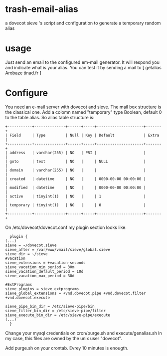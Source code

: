 # trash-email-alias
a dovecot sieve 's script and configuration to generate a temporary random alias

# usage
Just send an email to the configured em-mail generator. It will respond you and indicate what is your alias.
You can test it by sending a mail to [ getalias Arobaze tinad.fr ]

# Configure

You need an e-mail server with dovecot and sieve. The mail box  structure is the classical one.
Add a colomn named "temporary" type Boolean, default 0 to the table alias. So alias table structure is:

    +-----------+--------------+------+-----+---------------------+-------+
    | Field     | Type         | Null | Key | Default             | Extra |
    +-----------+--------------+------+-----+---------------------+-------+
    | address   | varchar(255) | NO   | PRI |                     |       |
    | goto      | text         | NO   |     | NULL                |       |
    | domain    | varchar(255) | NO   |     |                     |       |
    | created   | datetime     | NO   |     | 0000-00-00 00:00:00 |       |
    | modified  | datetime     | NO   |     | 0000-00-00 00:00:00 |       |
    | active    | tinyint(1)   | NO   |     | 1                   |       |
    | temporary | tinyint(1)   | NO   |     | 0                   |       |
    +-----------+--------------+------+-----+---------------------+-------+



On /etc/dovecot/dovecot.conf my plugin section looks like:

      plugin {
	(...)
	sieve = ~/dovecot.sieve
	sieve_after = /var/www/vmail/sieve/global.sieve
	sieve_dir = ~/sieve
	#vacation
	sieve_extensions = +vacation-seconds
	sieve_vacation_min_period = 30m
	sieve_vacation_default_period = 10d
	sieve_vacation_max_period = 30d

	#ExtPrograms
	sieve_plugins = sieve_extprograms
	sieve_global_extensions = +vnd.dovecot.pipe +vnd.dovecot.filter +vnd.dovecot.execute

	sieve_pipe_bin_dir = /etc/sieve-pipe/bin
	sieve_filter_bin_dir = /etc/sieve-pipe/filter
	sieve_execute_bin_dir = /etc/sieve-pipe/execute
	(...)
      }

 Change your mysql credentials on  cron/purge.sh and execute/genalias.sh
 In my case, this files are owned by the unix user "dovecot".
 
 Add purge.sh on your crontab. Evrey 10 minutes is enougth.
 